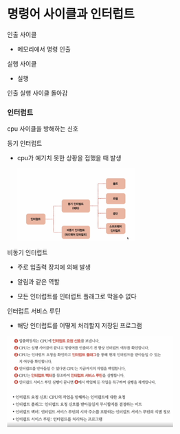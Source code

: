 # 명령어 사이클과 인터럽트

인출 사이클

- 메모리에서 명령 인출

실행 사이클

- 실행

인출 실행 사이클 돌아감

### 인터럽트

cpu 사이클을 방해하는 신호

동기 인터럽트

- cpu가 예기치 못한 상황을 접했을 때 발생
  
  <img src="인터럽트_assets/2023-07-10-10-26-51-image.png" title="" alt="" width="274">

비동기 인터럽트

- 주로 입출력 장치에 의해 발생

- 알림과 같은 역할

- 모든 인터럽트를 인터럽트 플래그로 막을수 없다

인터럽트 서비스 루틴

- 해당 인터럽트를 어떻게 처리할지 저장된 프로그램

<img src="인터럽트_assets/2023-07-10-10-51-53-image.png" title="" alt="" width="386">
